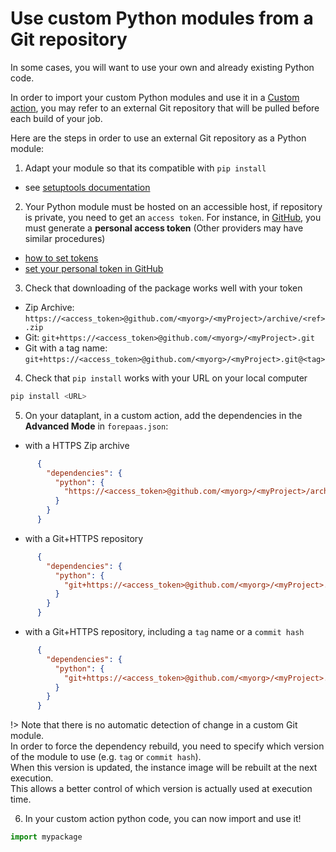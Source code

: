 # Use custom Python modules from a Git repository

In some cases, you will want to use your own and already existing Python code. 

In order to import your custom Python modules and use it in a [Custom action](/dpe/actions/custom/index), you may refer to an external Git repository that will be pulled before each build of your job.

Here are the steps in order to use an external Git repository as a Python module:

1. Adapt your module so that its compatible with `pip install` 
  * see [setuptools documentation](https://packaging.python.org/guides/distributing-packages-using-setuptools/)
2. Your Python module must be hosted on an accessible host, if repository is private, you need to get an `access token`. 
For instance, in [GitHub](https://github.com), you must generate a **personal access token** 
(Other providers may have similar procedures)
  * [how to set tokens](https://docs.github.com/en/free-pro-team@latest/github/authenticating-to-github/creating-a-personal-access-token)
  * [set your personal token in GitHub](https://github.com/settings/tokens)
3. Check that downloading of the package works well with your token 
  * Zip Archive: `https://<access_token>@github.com/<myorg>/<myProject>/archive/<ref>.zip`
  * Git: `git+https://<access_token>@github.com/<myorg>/<myProject>.git`
  * Git with a tag name: `git+https://<access_token>@github.com/<myorg>/<myProject>.git@<tag>`
4. Check that `pip install` works with your URL on your local computer 
```bash
pip install <URL>
```
5. On your dataplant, in a custom action, add the dependencies in the **Advanced Mode** in `forepaas.json`: 
  * with a HTTPS Zip archive 
```json
      {
        "dependencies": {
          "python": {
            "https://<access_token>@github.com/<myorg>/<myProject>/archive/<ref>.zip": null
          }
        }
      }
```
  * with a Git+HTTPS repository
```json
      {
        "dependencies": {
          "python": {
            "git+https://<access_token>@github.com/<myorg>/<myProject>.git": null
          }
        }
      }
```
  * with a Git+HTTPS repository, including a `tag` name or a `commit hash`
```json
      {
        "dependencies": {
          "python": {
            "git+https://<access_token>@github.com/<myorg>/<myProject>.git@<tag>": null
          }
        }
      }
```

!> Note that there is no automatic detection of change in a custom Git module.<br/> 
In order to force the dependency rebuild, you need to specify which version of the module to use (e.g. `tag` or `commit hash`).<br/> 
When this version is updated, the instance image will be rebuilt at the next execution.<br/>
This allows a better control of which version is actually used at execution time.


6. In your custom action python code, you can now import and use it!
```python
import mypackage
```





